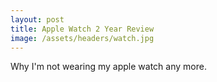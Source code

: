 ```yaml
---
layout: post
title: Apple Watch 2 Year Review
image: /assets/headers/watch.jpg
---
```


Why I'm not wearing my apple watch any more.